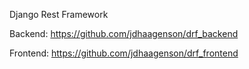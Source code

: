 Django Rest Framework

Backend: https://github.com/jdhaagenson/drf_backend

Frontend: https://github.com/jdhaagenson/drf_frontend
